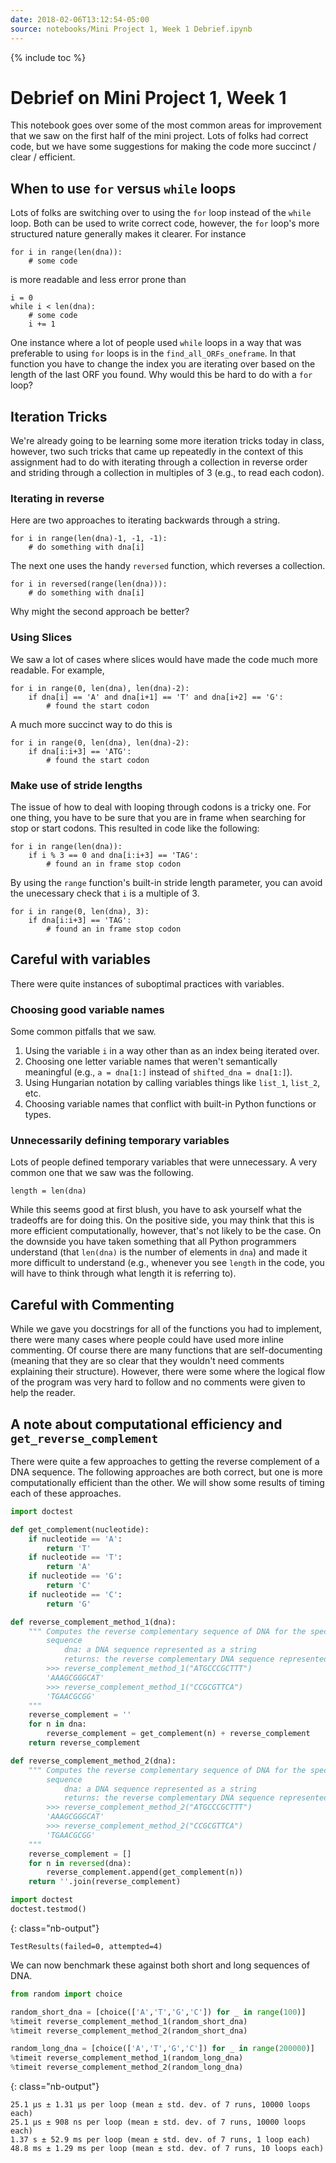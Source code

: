 ```yaml
---
date: 2018-02-06T13:12:54-05:00
source: notebooks/Mini Project 1, Week 1 Debrief.ipynb
---
```


{% include toc %}


#  Debrief on Mini Project 1, Week 1

This notebook goes over some of the most common areas for improvement that we saw on the first half of the mini project.  Lots of folks had correct code, but we have some suggestions for making the code more succinct / clear / efficient.

##  When to use `for` versus `while` loops

Lots of folks are switching over to using the `for` loop instead of the `while` loop.  Both can be used to write correct code, however, the `for` loop's more structured nature generally makes it clearer.  For instance
```
for i in range(len(dna)):
    # some code
```
is more readable and less error prone than
```
i = 0
while i < len(dna):
    # some code
    i += 1
```

One instance where a lot of people used `while` loops in a way that was preferable to using `for` loops is in the `find_all_ORFs_oneframe`.  In that function you have to change the index you are iterating over based on the length of the last ORF you found.  Why would this be hard to do with a `for` loop?

## Iteration Tricks

We're already going to be learning some more iteration tricks today in class, however, two such tricks that came up repeatedly in the context of this assignment had to do with iterating through a collection in reverse order and striding through a collection in multiples of 3 (e.g., to read each codon).

### Iterating in reverse

Here are two approaches to iterating backwards through a string.
```
for i in range(len(dna)-1, -1, -1):
    # do something with dna[i]
```

The next one uses the handy `reversed` function, which reverses a collection.
```
for i in reversed(range(len(dna))):
    # do something with dna[i]
```

Why might the second approach be better?

### Using Slices

We saw a lot of cases where slices would have made the code much more readable.  For example,

```
for i in range(0, len(dna), len(dna)-2):
    if dna[i] == 'A' and dna[i+1] == 'T' and dna[i+2] == 'G':
        # found the start codon
```

A much more succinct way to do this is
```
for i in range(0, len(dna), len(dna)-2):
    if dna[i:i+3] == 'ATG':
        # found the start codon
```

### Make use of stride lengths

The issue of how to deal with looping through codons is a tricky one.  For one thing, you have to be sure that you are in frame when searching for stop or start codons.  This resulted in code like the following:

```
for i in range(len(dna)):
    if i % 3 == 0 and dna[i:i+3] == 'TAG':
        # found an in frame stop codon
```

By using the `range` function's built-in stride length parameter, you can avoid the unecessary check that `i` is a multiple of 3.

```
for i in range(0, len(dna), 3):
    if dna[i:i+3] == 'TAG':
        # found an in frame stop codon
```

## Careful with variables

There were quite instances of suboptimal practices with variables.

### Choosing good variable names

Some common pitfalls that we saw.
1.  Using the variable `i` in a way other than as an index being iterated over.
2.  Choosing one letter variable names that weren't semantically meaningful (e.g., `a = dna[1:]` instead of `shifted_dna = dna[1:]`).
3.  Using Hungarian notation by calling variables things like `list_1`, `list_2`, etc.
4.  Choosing variable names that conflict with built-in Python functions or types.

### Unnecessarily defining temporary variables

Lots of people defined temporary variables that were unnecessary.  A very common one that we saw was the following.

```
length = len(dna)
```
While this seems good at first blush, you have to ask yourself what the tradeoffs are for doing this.  On the positive side, you may think that this is more efficient computationally, however, that's not likely to be the case.  On the downside you have taken something that all Python programmers understand (that `len(dna)` is the number of elements in `dna`) and made it more difficult to understand (e.g., whenever you see `length` in the code, you will have to think through what length it is referring to).

## Careful with Commenting

While we gave you docstrings for all of the functions you had to implement, there were many cases where people could have used more inline commenting.  Of course there are many functions that are self-documenting (meaning that they are so clear that they wouldn't need comments explaining their structure).  However, there were some where the logical flow of the program was very hard to follow and no comments were given to help the reader.

## A note about computational efficiency and `get_reverse_complement`

There were quite a few approaches to getting the reverse complement of a DNA sequence.  The following approaches are both correct, but one is more computationally efficient than the other.  We will show some results of timing each of these approaches.


```python
import doctest

def get_complement(nucleotide):
    if nucleotide == 'A':
        return 'T'
    if nucleotide == 'T':
        return 'A'
    if nucleotide == 'G':
        return 'C'
    if nucleotide == 'C':
        return 'G'

def reverse_complement_method_1(dna):
    """ Computes the reverse complementary sequence of DNA for the specfied DNA
        sequence
            dna: a DNA sequence represented as a string
            returns: the reverse complementary DNA sequence represented as a string
        >>> reverse_complement_method_1("ATGCCCGCTTT")
        'AAAGCGGGCAT'
        >>> reverse_complement_method_1("CCGCGTTCA")
        'TGAACGCGG'
    """
    reverse_complement = ''
    for n in dna:
        reverse_complement = get_complement(n) + reverse_complement
    return reverse_complement

def reverse_complement_method_2(dna):
    """ Computes the reverse complementary sequence of DNA for the specfied DNA
        sequence
            dna: a DNA sequence represented as a string
            returns: the reverse complementary DNA sequence represented as a string
        >>> reverse_complement_method_2("ATGCCCGCTTT")
        'AAAGCGGGCAT'
        >>> reverse_complement_method_2("CCGCGTTCA")
        'TGAACGCGG'
    """
    reverse_complement = []
    for n in reversed(dna):
        reverse_complement.append(get_complement(n))
    return ''.join(reverse_complement)

import doctest
doctest.testmod()
```

{: class="nb-output"}




    TestResults(failed=0, attempted=4)




We can now benchmark these against both short and long sequences of DNA.


```python
from random import choice

random_short_dna = [choice(['A','T','G','C']) for _ in range(100)]
%timeit reverse_complement_method_1(random_short_dna)
%timeit reverse_complement_method_2(random_short_dna)

random_long_dna = [choice(['A','T','G','C']) for _ in range(200000)]
%timeit reverse_complement_method_1(random_long_dna)
%timeit reverse_complement_method_2(random_long_dna)
```

{: class="nb-output"}

    25.1 µs ± 1.31 µs per loop (mean ± std. dev. of 7 runs, 10000 loops each)
    25.1 µs ± 908 ns per loop (mean ± std. dev. of 7 runs, 10000 loops each)
    1.37 s ± 52.9 ms per loop (mean ± std. dev. of 7 runs, 1 loop each)
    48.8 ms ± 1.29 ms per loop (mean ± std. dev. of 7 runs, 10 loops each)


